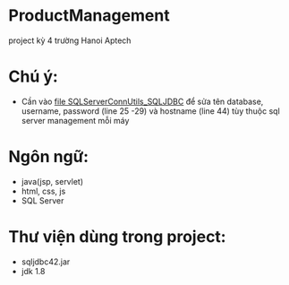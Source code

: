 # ProductManagement
project kỳ 4 trường Hanoi Aptech

# Chú ý:
- Cần vào [file SQLServerConnUtils_SQLJDBC](src/java/conn/SQLServerConnUtils_SQLJDBC.java)
để sửa tên database, username, password (line 25 -29) và hostname (line 44) tùy thuộc sql server management mỗi máy

# Ngôn ngữ:
- java(jsp, servlet)
- html, css, js
- SQL Server

# Thư viện dùng trong project:
- sqljdbc42.jar
- jdk 1.8
